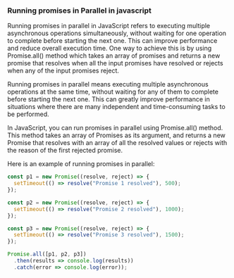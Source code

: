 ### Running promises in Parallel in javascript

Running promises in parallel in JavaScript refers to executing multiple asynchronous operations simultaneously, without waiting for one operation to complete before starting the next one. This can improve performance and reduce overall execution time. One way to achieve this is by using Promise.all() method which takes an array of promises and returns a new promise that resolves when all the input promises have resolved or rejects when any of the input promises reject.

Running promises in parallel means executing multiple asynchronous operations at the same time, without waiting for any of them to complete before starting the next one. This can greatly improve performance in situations where there are many independent and time-consuming tasks to be performed.

In JavaScript, you can run promises in parallel using Promise.all() method. This method takes an array of Promises as its argument, and returns a new Promise that resolves with an array of all the resolved values or rejects with the reason of the first rejected promise.

Here is an example of running promises in parallel:

```javascript
const p1 = new Promise((resolve, reject) => {
  setTimeout(() => resolve("Promise 1 resolved"), 500);
});

const p2 = new Promise((resolve, reject) => {
  setTimeout(() => resolve("Promise 2 resolved"), 1000);
});

const p3 = new Promise((resolve, reject) => {
  setTimeout(() => resolve("Promise 3 resolved"), 1500);
});

Promise.all([p1, p2, p3])
  .then(results => console.log(results))
  .catch(error => console.log(error));
